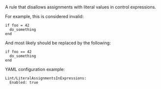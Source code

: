 A rule that disallows assignments with literal values
in control expressions.

For example, this is considered invalid:

```
if foo = 42
  do_something
end
```

And most likely should be replaced by the following:

```
if foo == 42
  do_something
end
```

YAML configuration example:

```
Lint/LiteralAssignmentsInExpressions:
  Enabled: true
```
